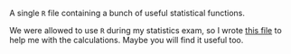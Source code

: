 A single `R` file containing a bunch of useful statistical functions.

We were allowed to use `R` during my statistics exam, so I wrote [this file](functions.R) to help me with the calculations. Maybe you will find it useful too.
